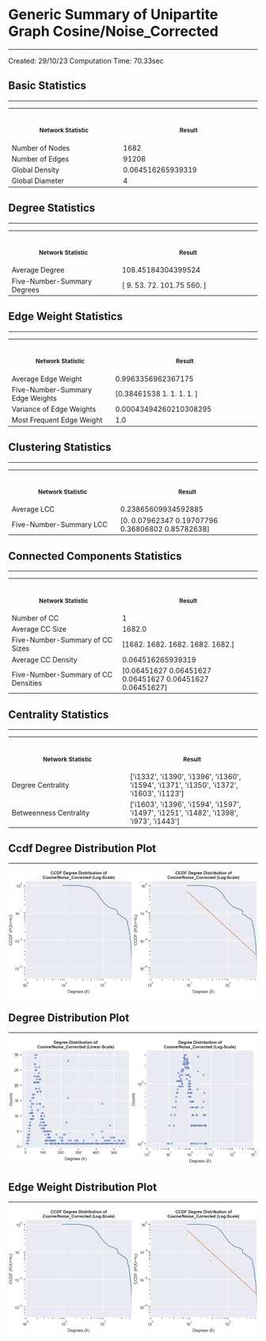 # Generic Summary of Unipartite Graph **Cosine/Noise_Corrected**
---
Created: 29/10/23
Computation Time: 70.33sec

## Basic Statistics
---
<table>
<tr><th align="center"><img width="441" height="1"><p><small>Network Statistic</small></p></th><th align="center"><img width="441" height="1"><p><small>Result</small></p></th></tr>
<tr><td>Number of Nodes</td><td>1682</td></tr>
<tr><td>Number of Edges</td><td>91208</td></tr>
<tr><td>Global Density</td><td>0.064516265939319</td></tr>
<tr><td>Global Diameter</td><td>4</td></tr>
</table>

## Degree Statistics
---
<table>
<tr><th align="center"><img width="441" height="1"><p><small>Network Statistic</small></p></th><th align="center"><img width="441" height="1"><p><small>Result</small></p></th></tr>
<tr><td>Average Degree</td><td>108.45184304399524</td></tr>
<tr><td>Five-Number-Summary Degrees</td><td>[  9.    53.    72.   101.75 560.  ]</td></tr>
</table>

## Edge Weight Statistics
---
<table>
<tr><th align="center"><img width="441" height="1"><p><small>Network Statistic</small></p></th><th align="center"><img width="441" height="1"><p><small>Result</small></p></th></tr>
<tr><td>Average Edge Weight</td><td>0.9963356962367175</td></tr>
<tr><td>Five-Number-Summary Edge Weights</td><td>[0.38461538 1.         1.         1.         1.        ]</td></tr>
<tr><td>Variance of Edge Weights</td><td>0.00043494260210308295</td></tr>
<tr><td>Most Frequent Edge Weight</td><td>1.0</td></tr>
</table>

## Clustering Statistics
---
<table>
<tr><th align="center"><img width="441" height="1"><p><small>Network Statistic</small></p></th><th align="center"><img width="441" height="1"><p><small>Result</small></p></th></tr>
<tr><td>Average LCC</td><td>0.23865609934592885</td></tr>
<tr><td>Five-Number-Summary LCC</td><td>[0.         0.07962347 0.19707796 0.36806802 0.85782638]</td></tr>
</table>

## Connected Components Statistics
---
<table>
<tr><th align="center"><img width="441" height="1"><p><small>Network Statistic</small></p></th><th align="center"><img width="441" height="1"><p><small>Result</small></p></th></tr>
<tr><td>Number of CC</td><td>1</td></tr>
<tr><td>Average CC Size</td><td>1682.0</td></tr>
<tr><td>Five-Number-Summary of CC Sizes</td><td>[1682. 1682. 1682. 1682. 1682.]</td></tr>
<tr><td>Average CC Density</td><td>0.064516265939319</td></tr>
<tr><td>Five-Number-Summary of CC Densities</td><td>[0.06451627 0.06451627 0.06451627 0.06451627 0.06451627]</td></tr>
</table>

## Centrality Statistics
---
<table>
<tr><th align="center"><img width="441" height="1"><p><small>Network Statistic</small></p></th><th align="center"><img width="441" height="1"><p><small>Result</small></p></th></tr>
<tr><td>Degree Centrality</td><td>['i1332', 'i1390', 'i1396', 'i1360', 'i1594', 'i1371', 'i1350', 'i1372', 'i1603', 'i1123']</td></tr>
<tr><td>Betweenness Centrality</td><td>['i1603', 'i1396', 'i1594', 'i1597', 'i1497', 'i1251', 'i1482', 'i1398', 'i973', 'i1443']</td></tr>
</table>

## Ccdf Degree Distribution Plot
---
![image](data/graph_summaries/backboned_projections/cosine/noise_corrected/assets/ccdf_degree_distribution.jpg)

## Degree Distribution Plot
---
![image](data/graph_summaries/backboned_projections/cosine/noise_corrected/assets/degree_distribution.jpg)

## Edge Weight Distribution Plot
---
![image](data/graph_summaries/backboned_projections/cosine/noise_corrected/assets/edge_weight_distribution.jpg)

